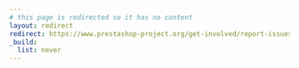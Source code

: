```yaml
---
# this page is redirected so it has no content
layout: redirect
redirect: https://www.prestashop-project.org/get-involved/report-issues/
_build:
  list: never
---
```

